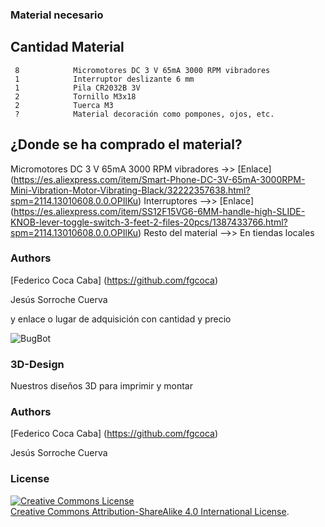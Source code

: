 ### **Material necesario**

## **Cantidad     Material**
     8            Micromotores DC 3 V 65mA 3000 RPM vibradores
     1            Interruptor deslizante 6 mm
     1            Pila CR2032B 3V
     2            Tornillo M3x18
     2            Tuerca M3
     ?            Material decoración como pompones, ojos, etc.

## **¿Donde se ha comprado el material?**
Micromotores DC 3 V 65mA 3000 RPM vibradores ->> [Enlace] (https://es.aliexpress.com/item/Smart-Phone-DC-3V-65mA-3000RPM-Mini-Vibration-Motor-Vibrating-Black/32222357638.html?spm=2114.13010608.0.0.OPIlKu)
Interruptores -->> [Enlace] (https://es.aliexpress.com/item/SS12F15VG6-6MM-handle-high-SLIDE-KNOB-lever-toggle-switch-3-feet-2-files-20pcs/1387433766.html?spm=2114.13010608.0.0.OPIlKu)
Resto del material -->> En tiendas locales


### **Authors**

[Federico Coca Caba] (https://github.com/fgcoca)

Jesús Sorroche Cuerva

 y enlace o lugar de adquisición con cantidad y precio
 
 ![BugBot](https://github.com/fgcoca/3D-Design/blob/master/BugBot/Images/08_BB.jpg) 

### **3D-Design**

Nuestros diseños 3D para imprimir y montar

### **Authors**

[Federico Coca Caba] (https://github.com/fgcoca)

Jesús Sorroche Cuerva


### **License**
<a rel="license" href="http://creativecommons.org/licenses/by-sa/4.0/"><img alt="Creative Commons License" style="border-width:0" src="https://i.creativecommons.org/l/by-sa/4.0/88x31.png" /></a><br /> <a rel="license" href="http://creativecommons.org/licenses/by-sa/4.0/">Creative Commons Attribution-ShareAlike 4.0 International License</a>.



